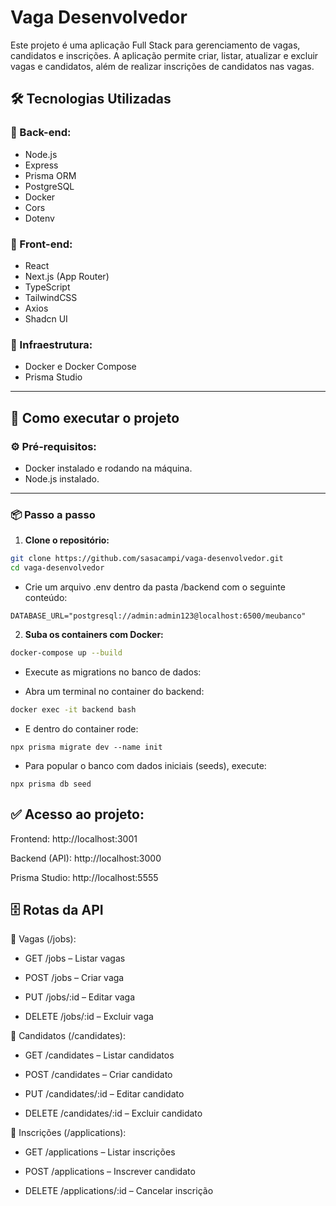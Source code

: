 # Vaga Desenvolvedor

Este projeto é uma aplicação Full Stack para gerenciamento de vagas, candidatos e inscrições. A aplicação permite criar, listar, atualizar e excluir vagas e candidatos, além de realizar inscrições de candidatos nas vagas.

## 🛠️ Tecnologias Utilizadas

### 🔗 Back-end:
- Node.js
- Express
- Prisma ORM
- PostgreSQL
- Docker
- Cors
- Dotenv

### 🎨 Front-end:
- React
- Next.js (App Router)
- TypeScript
- TailwindCSS
- Axios
- Shadcn UI

### 🐳 Infraestrutura:
- Docker e Docker Compose
- Prisma Studio

---

## 🚀 Como executar o projeto

### ⚙️ Pré-requisitos:
- Docker instalado e rodando na máquina.
- Node.js instalado.

---

### 📦 Passo a passo

1. **Clone o repositório:**

```bash
git clone https://github.com/sasacampi/vaga-desenvolvedor.git
cd vaga-desenvolvedor
```

- Crie um arquivo .env dentro da pasta /backend com o seguinte conteúdo:

```.env
DATABASE_URL="postgresql://admin:admin123@localhost:6500/meubanco"
```

2. **Suba os containers com Docker:**

```bash
docker-compose up --build
```

- Execute as migrations no banco de dados:

- Abra um terminal no container do backend:

``` bash
docker exec -it backend bash
```
- E dentro do container rode:

```
npx prisma migrate dev --name init
```
- Para popular o banco com dados iniciais (seeds), execute:
```
npx prisma db seed
```

## ✅ Acesso ao projeto:
Frontend: http://localhost:3001

Backend (API): http://localhost:3000

Prisma Studio: http://localhost:5555

## 🗄️ Rotas da API
🔹 Vagas (/jobs):
- GET /jobs – Listar vagas

- POST /jobs – Criar vaga

- PUT /jobs/:id – Editar vaga

- DELETE /jobs/:id – Excluir vaga

🔹 Candidatos (/candidates):
- GET /candidates – Listar candidatos

- POST /candidates – Criar candidato

- PUT /candidates/:id – Editar candidato

- DELETE /candidates/:id – Excluir candidato

🔹 Inscrições (/applications):
- GET /applications – Listar inscrições

- POST /applications – Inscrever candidato

- DELETE /applications/:id – Cancelar inscrição



